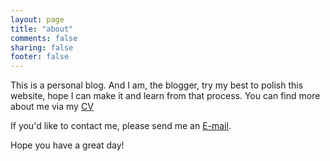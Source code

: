 ```yaml
---
layout: page
title: "about"
comments: false
sharing: false
footer: false
---
```

This is a personal blog. And I am, the blogger, try my best to polish this website, hope I can make it and learn from that process. You can find more about me via my [CV](/about/CV.pdf)

If you'd like to contact me, please send me an [E-mail](mailto:njuyyzh@gmail.com).

Hope you have a great day!
	